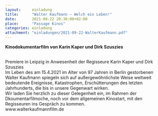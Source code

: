 ```yaml
---
layout:     einladung
title:      "Walter Kaufmann – Welch ein Leben!"
date:       2021-09-22 20:30:00+02:00
place:      "Passage Kinos"
categories: einladung
attachment: "einladungen/2021-09-22-WalterKaufmann.pdf"
---
```


**Kinodokumentarfilm von Karin Kaper und Dirk Szuszies**

<br>
Premiere in Leipzig
in Anwesenheit
der Regisseure Karin Kaper und Dirk Szuszies

<br>
Im Leben des am 15.4.2021 im Alter von 97 Jahren in Berlin gestorbenen Walter Kaufmann spiegeln sich auf außergewöhnlichste Weise weltweit bedeutende Ereignisse, Katastrophen, Erschütterungen des letzten Jahrhunderts, die bis in unsere Gegenwart wirken.

<br>
Wir laden Sie herzlich zu dieser Gelegenheit ein, im Rahmen der Dkoumentarfilmoche, noch vor dem allgemeinen Kinostart, mit den Regisseuren ins Gespräch zu kommen.

<br>
www.walterkaufmannfilm.de

